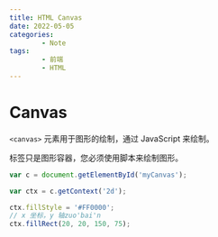 ```yaml
---
title: HTML Canvas
date: 2022-05-05
categories:
        - Note
tags:
        - 前端
        - HTML
---
```


# Canvas

`<canvas>` 元素用于图形的绘制，通过 JavaScript 来绘制。

<canvas> 标签只是图形容器，您必须使用脚本来绘制图形。

```js
var c = document.getElementById('myCanvas');

var ctx = c.getContext('2d');

ctx.fillStyle = '#FF0000';
// x 坐标，y 轴zuo'bai'n
ctx.fillRect(20, 20, 150, 75);
```
